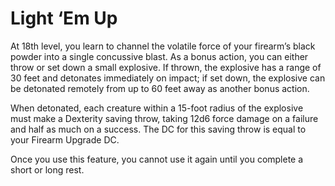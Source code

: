 # Light ‘Em Up

At 18th level, you learn to channel the volatile force of your firearm’s black powder into a single concussive blast. As a bonus action, you can either throw or set down a small explosive. If thrown, the explosive has a range of 30 feet and detonates immediately on impact; if set down, the explosive can be detonated remotely from up to 60 feet away as another bonus action.

When detonated, each creature within a 15-foot radius of the explosive must make a Dexterity saving throw, taking 12d6 force damage on a failure and half as much on a success. The DC for this saving throw is equal to your Firearm Upgrade DC.

Once you use this feature, you cannot use it again until you complete a short or long rest.
